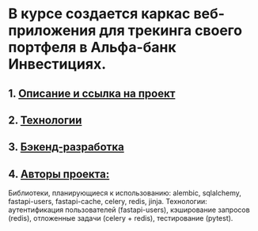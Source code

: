 # В курсе создается каркас веб-приложения для трекинга своего портфеля в Альфа-банк Инвестициях.

## 1. [Описание и ссылка на проект](#1)
## 2. [Технологии](#2)
## 3. [Бэкенд-разработка](#3)
## 4. [Авторы проекта:](#4)

Библиотеки, планирующиеся к использованию: alembic, sqlalchemy, fastapi-users, fastapi-cache, celery, redis, jinja.
Технологии: аутентификация пользователей (fastapi-users), кэширование запросов (redis), отложенные задачи (celery + redis), тестирование (pytest).
